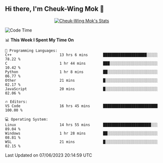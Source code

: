 ## Hi there, I'm Cheuk-Wing Mok 👋

<!--
**mozro0327/mozro0327** is a ✨ _special_ ✨ repository because its `README.md` (this file) appears on your GitHub profile.

Here are some ideas to get you started:

- 🔭 I’m currently working on ...
- 🌱 I’m currently learning ...
- 👯 I’m looking to collaborate on ...
- 🤔 I’m looking for help with ...
- 💬 Ask me about ...
- 📫 How to reach me: ...
- 😄 Pronouns: ...
- ⚡ Fun fact: ...
-->

<p align="center">
  <a href="https://github.com/mozro0327" class="rich-diff-level-one">
    <img src="https://github-readme-stats.vercel.app/api?username=mozro0327&title_color=333&text_color=777" alt="Cheuk-Wing Mok's Stats" >
    <!-- &hide=issues
    <img src="https://github-readme-stats.vercel.app/api?username=mozro0327&hide=issues&title_color=333&text_color=777" alt="Cheuk-Wing Mok's Stats" >
    -->
  </a>
</p>

<!--START_SECTION:waka-->
![Code Time](http://img.shields.io/badge/Code%20Time-1%2C627%20hrs%2051%20mins-blue)

📊 **This Week I Spent My Time On** 

```text
💬 Programming Languages: 
C++                      13 hrs 6 mins       ████████████████████░░░░░   78.22 % 
C                        1 hr 44 mins        ███░░░░░░░░░░░░░░░░░░░░░░   10.42 % 
Python                   1 hr 8 mins         ██░░░░░░░░░░░░░░░░░░░░░░░   06.77 % 
Other                    21 mins             █░░░░░░░░░░░░░░░░░░░░░░░░   02.17 % 
JavaScript               20 mins             █░░░░░░░░░░░░░░░░░░░░░░░░   02.06 % 

🔥 Editors: 
VS Code                  16 hrs 45 mins      █████████████████████████   100.00 % 

💻 Operating System: 
Linux                    14 hrs 55 mins      ██████████████████████░░░   89.04 % 
Windows                  1 hr 28 mins        ██░░░░░░░░░░░░░░░░░░░░░░░   08.81 % 
WSL                      21 mins             █░░░░░░░░░░░░░░░░░░░░░░░░   02.15 % 
```


 Last Updated on 07/06/2023 20:14:59 UTC
<!--END_SECTION:waka-->
